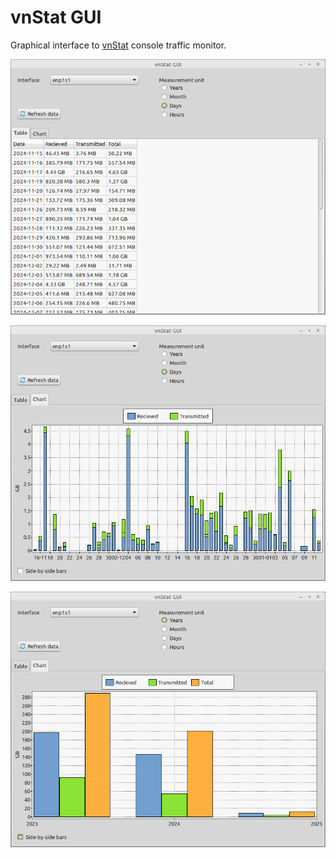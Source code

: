 # vnStat GUI

Graphical interface to [vnStat](https://en.wikipedia.org/wiki/VnStat) console traffic monitor.

![](screenshots/1.png "")

![](screenshots/2.png "")

![](screenshots/3.png "")